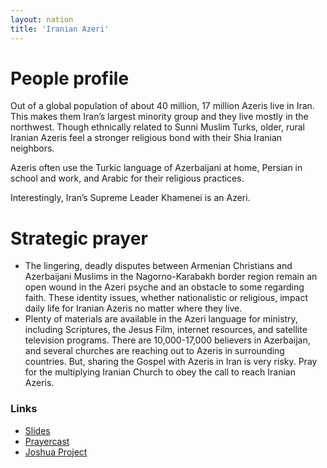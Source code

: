 ```yaml
---
layout: nation
title: 'Iranian Azeri'
---
```


# People profile

Out of a global population of about 40 million, 17 million Azeris live in Iran. This makes
them Iran’s largest minority group and they live mostly in the northwest. Though
ethnically related to Sunni Muslim Turks, older, rural Iranian Azeris feel a stronger
religious bond with their Shia Iranian neighbors.

Azeris often use the Turkic language of Azerbaijani at home, Persian in school and work,
and Arabic for their religious practices.

Interestingly, Iran’s Supreme Leader Khamenei is an Azeri.

# Strategic prayer

- The lingering, deadly disputes between Armenian Christians and Azerbaijani Muslims in
  the Nagorno-Karabakh border region remain an open wound in the Azeri psyche and an
  obstacle to some regarding faith. These identity issues, whether nationalistic or
  religious, impact daily life for Iranian Azeris no matter where they live.
- Plenty of materials are available in the Azeri language for ministry, including
  Scriptures, the Jesus Film, internet resources, and satellite television programs. There
  are 10,000-17,000 believers in Azerbaijan, and several churches are reaching out to
  Azeris in surrounding countries. But, sharing the Gospel with Azeris in Iran is very
  risky. Pray for the multiplying Iranian Church to obey the call to reach Iranian Azeris.

### Links

- [Slides](http://kyk.kiekies.net/?src=https://ccwaterkloof.github.io/prayer/slides/azeri.md)
- [Prayercast](https://prayercast.com/prayer-topic/iranian-azeri/)
- [Joshua Project](https://joshuaproject.net/people_groups/18859)
